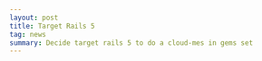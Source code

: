 ```yaml
---
layout: post
title: Target Rails 5
tag: news
summary: Decide target rails 5 to do a cloud-mes in gems set
---
```


